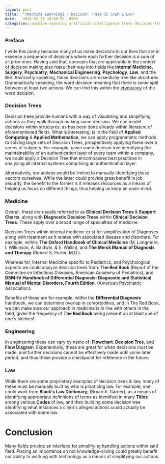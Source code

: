 ```yaml
---
layout: post
title:  "[Machine Learning] - Decision Trees in STEM & Law"
date:   2018-02-26 16:09:52 -0500
categories: machine-learning artificial-intelligence trees decision-trees
---
```

### Preface
I write this purely because many of us make decisions in our lives that are in essence a sequence of decisions where each further decision is a sum of all prior ones. Having said that, concepts that are applicable in the context of decision making also make their way into fields like **Internal Medicine**, **Surgery**, **Psychiatry**, **Mechanical Engineering**, **Psychology**, **Law**, and the like. Abstractly speaking, these decisions are essentially tree like structures. Grammatically speaking, the word decision meaning that there is some split between at least two actions. We can find this within the [etymology][decision-etymology] of the word decision. 

### Decision Trees

Decision trees provide humans with a way of visualizing and simplifying actions as they walk through making some decision. We can model decisions within structures, as has been done already within literature of aforementioned fields. What is interesting, is in the field of **Applied Computing** & **Applied Mathematics**, we can apply programmatic methods to solving large sets of Decision Trees, prospectively applying these over a series of subjects. For example, given some decison tree identifying the maintainability of an authentication layer of every team within a company, we could apply a Decision Tree that encompasses best practices in analyzing all internal systems comprising an authentication layer.

Alternatively, our actions would be limited to manually identifying these vectors ourselves. While the latter could provide great benefit in job security, the benefit to the former is it releases resources as a means of helping us focus on different things, thus helping us keep an open-mind.

### Medicine

Overall, these are usually referred to as **Clinical Decision Trees** & **Support Charts**, along with **Diagnostic Decision Trees** within **Clinical Decision Trees**. These apply over a broad range of specialties of medicine.

Decision Trees within internal medicine exist for simplification of Diagnoses along with treatment as it relates with associated disease and disorders. For eaxmple, within: **The Oxford Handbook of Clinical Medicine** (M. Longmore, I. Wilkinson, A. Baldwin, & E. Wallin), and **The Merck Manual of Diagnosis and Therapy** (Robert S. Porter, M.D.). 

Whereas for, Internal Medicine specific to Pediatrics, and Psychological aspects we could analyze decision trees from: **The Red Book** (Report of the Commitee on Infectious Diseases, American Academy of Pediatrics), and  **DSM-IV Handbook of Differential Diagnosis: Diagnostic and Statistical Manual of Mental Disorders, Fourth Edition**, (American Psychiatric Association).

Benefits of these are for example, within the **Differential Diagnosis** handbook, we can determine overlap in comorbidities, and in The Red Book, we can make sure our approach in medicine is in line with others in the field, given the frequency of **The Red Book** being present on at least one of one's shelves!

### Engineering

In engineering these can vary by name of: **Flowchart**, **Decision Tree**, and **Flow Diagram**. Experientially, these are great for when decisions must be made, and further decisions cannot be effectively made until some later period, and thus these provide a checkpoint for reference in the future.

### Law

While there are some proprietary examples of decision trees in law, many of these must be manually built by who is practicing law. For example, one could work from **Black's Law Dictionary**, (Bryan A. Garner), as a means of identifying appropriate definitions of terms as identified in many **Titles** among various **Codes** of law, and then building some decision tree identifying what instances a client's alleged actions could actually be associated with some law.


# Conclusion

Many fields provide an interface for simplifying handling actions within said field. Placing an importance on not knowledge-siloing could greatly benefit our ability to working with technology as a means of simplifying our actions.


[decision-etymology]: https://www.oed.com/dictionary/decision_n?tab=etymology